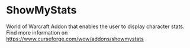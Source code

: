 # ShowMyStats
World of Warcraft Addon that enables the user to display character stats. Find more information on https://www.curseforge.com/wow/addons/showmystats

